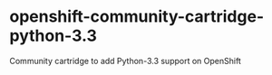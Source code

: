 openshift-community-cartridge-python-3.3
========================================

Community cartridge to add Python-3.3 support on OpenShift 